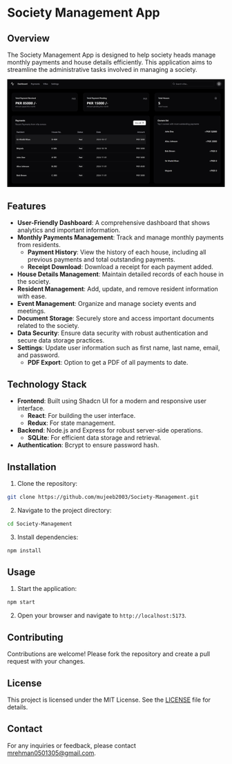 # Society Management App

## Overview
The Society Management App is designed to help society heads manage monthly payments and house details efficiently. This application aims to streamline the administrative tasks involved in managing a society.

![Society Management App](image-1.png)

## Features
- **User-Friendly Dashboard**: A comprehensive dashboard that shows analytics and important information.
- **Monthly Payments Management**: Track and manage monthly payments from residents.
  - **Payment History**: View the history of each house, including all previous payments and total outstanding payments.
  - **Receipt Download**: Download a receipt for each payment added.
- **House Details Management**: Maintain detailed records of each house in the society.
- **Resident Management**: Add, update, and remove resident information with ease.
- **Event Management**: Organize and manage society events and meetings.
- **Document Storage**: Securely store and access important documents related to the society.
- **Data Security**: Ensure data security with robust authentication and secure data storage practices.
- **Settings**: Update user information such as first name, last name, email, and password.
  - **PDF Export**: Option to get a PDF of all payments to date.

## Technology Stack
- **Frontend**: Built using Shadcn UI for a modern and responsive user interface.
  - **React**: For building the user interface.
  - **Redux**: For state management.
- **Backend**: Node.js and Express for robust server-side operations.
  - **SQLite**: For efficient data storage and retrieval.
- **Authentication**: Bcrypt to ensure password hash.

## Installation
1. Clone the repository:
  ```sh
  git clone https://github.com/mujeeb2003/Society-Management.git
  ```
2. Navigate to the project directory:
  ```sh
  cd Society-Management
  ```
3. Install dependencies:
  ```sh
  npm install
  ```

## Usage
1. Start the application:
  ```sh
  npm start 
  ```
2. Open your browser and navigate to `http://localhost:5173`.

## Contributing
Contributions are welcome! Please fork the repository and create a pull request with your changes.

## License
This project is licensed under the MIT License. See the [LICENSE](LICENSE) file for details.

## Contact
For any inquiries or feedback, please contact [mrehman0501305@gmail.com](mailto:mrehman0501305@gmail.com).

